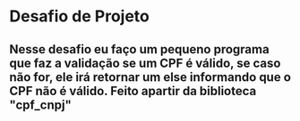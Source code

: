 # Desafio de Projeto

## Nesse desafio eu faço um pequeno programa que faz a validação se um CPF é válido, se caso não for, ele irá retornar um else informando que o CPF não é válido. Feito apartir da biblioteca "cpf_cnpj"
